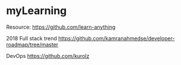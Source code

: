 # myLearning

Resource:
https://github.com/learn-anything

2018 Full stack trend
https://github.com/kamranahmedse/developer-roadmap/tree/master

DevOps
https://github.com/kurolz
